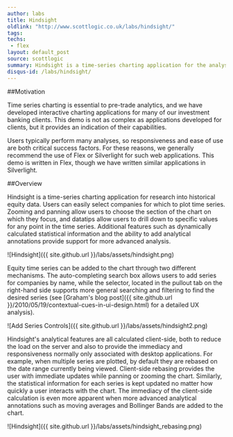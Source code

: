 ```yaml
---
author: labs
title: Hindsight
oldlink: "http://www.scottlogic.co.uk/labs/hindsight/"
tags: 
techs:
 - flex
layout: default_post
source: scottlogic
summary: Hindsight is a time-series charting application for the analysis of historical end-of-day equity data, allowing users to plot time series, apply analytics, and annotate charts.
disqus-id: /labs/hindsight/
---
```

##Motivation

Time series charting is essential to pre-trade analytics, and we have developed interactive charting applications for many of our investment banking clients. This demo is not as complex as applications developed for clients, but it provides an indication of their capabilities.

Users typically perform many analyses, so responsiveness and ease of use are both critical success factors. For these reasons, we generally recommend the use of Flex or Silverlight for such web applications. This demo is written in Flex, though we have written similar applications in Silverlight.

##Overview

Hindsight is a time-series charting application for research into historical equity data. Users can easily select companies for which to plot time series. Zooming and panning allow users to choose the section of the chart on which they focus, and datatips allow users to drill down to specific values for any point in the time series. Additional features such as dynamically calculated statistical information and the ability to add analytical annotations provide support for more advanced analysis.

![Hindsight]({{ site.github.url }}/labs/assets/hindsight.png)

Equity time series can be added to the chart through two different mechanisms. The auto-completing search box allows users to add series for companies by name, while the selector, located in the pullout tab on the right-hand side supports more general searching and filtering to find the desired series (see [Graham's blog post]({{ site.github.url }}/2010/05/19/contextual-cues-in-ui-design.html) for a detailed UX analysis).

![Add Series Controls]({{ site.github.url }}/labs/assets/hindsight2.png)

Hindsight's analytical features are all calculated client-side, both to reduce the load on the server and also to provide the immediacy and responsiveness normally only associated with desktop applications. For example, when multiple series are plotted, by default they are rebased on the date range currently being viewed. Client-side rebasing provides the user with immediate updates while panning or zooming the chart. Similarly, the statistical information for each series is kept updated no matter how quickly a user interacts with the chart. The immediacy of the client-side calculation is even more apparent when more advanced analytical annotations such as moving averages and Bollinger Bands are added to the chart.

![Hindsight]({{ site.github.url }}/labs/assets/hindsight_rebasing.png)
